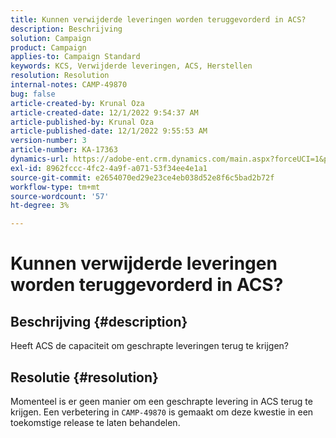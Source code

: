 ```yaml
---
title: Kunnen verwijderde leveringen worden teruggevorderd in ACS?
description: Beschrijving
solution: Campaign
product: Campaign
applies-to: Campaign Standard
keywords: KCS, Verwijderde leveringen, ACS, Herstellen
resolution: Resolution
internal-notes: CAMP-49870
bug: false
article-created-by: Krunal Oza
article-created-date: 12/1/2022 9:54:37 AM
article-published-by: Krunal Oza
article-published-date: 12/1/2022 9:55:53 AM
version-number: 3
article-number: KA-17363
dynamics-url: https://adobe-ent.crm.dynamics.com/main.aspx?forceUCI=1&pagetype=entityrecord&etn=knowledgearticle&id=2f0d6c27-5e71-ed11-9561-6045bd006a22
exl-id: 8962fccc-4fc2-4a9f-a071-53f34ee4e1a1
source-git-commit: e2654070ed29e23ce4eb038d52e8f6c5bad2b72f
workflow-type: tm+mt
source-wordcount: '57'
ht-degree: 3%

---
```


# Kunnen verwijderde leveringen worden teruggevorderd in ACS?

## Beschrijving {#description}


Heeft ACS de capaciteit om geschrapte leveringen terug te krijgen?


## Resolutie {#resolution}


Momenteel is er geen manier om een geschrapte levering in ACS terug te krijgen. Een verbetering in `CAMP-49870` is gemaakt om deze kwestie in een toekomstige release te laten behandelen.
